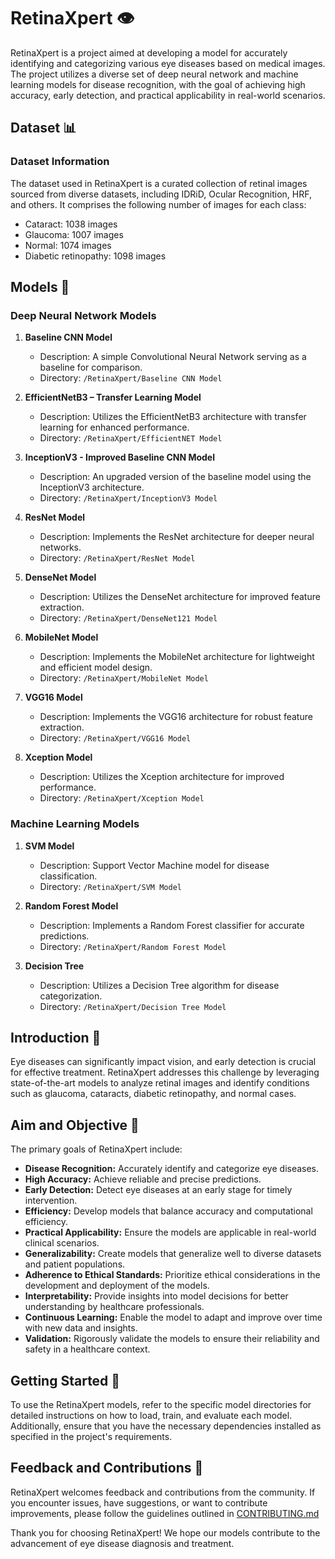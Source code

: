 # RetinaXpert 👁️

RetinaXpert is a project aimed at developing a model for accurately identifying and categorizing various eye diseases based on medical images. The project utilizes a diverse set of deep neural network and machine learning models for disease recognition, with the goal of achieving high accuracy, early detection, and practical applicability in real-world scenarios.


## Dataset 📊

### Dataset Information

The dataset used in RetinaXpert is a curated collection of retinal images sourced from diverse datasets, including IDRiD, Ocular Recognition, HRF, and others. It comprises the following number of images for each class:

- Cataract: 1038 images
- Glaucoma: 1007 images
- Normal: 1074 images
- Diabetic retinopathy: 1098 images


## Models 🧠

### Deep Neural Network Models
1. **Baseline CNN Model**
   - Description: A simple Convolutional Neural Network serving as a baseline for comparison.
   - Directory: `/RetinaXpert/Baseline CNN Model`

2. **EfficientNetB3 – Transfer Learning Model**
   - Description: Utilizes the EfficientNetB3 architecture with transfer learning for enhanced performance.
   - Directory: `/RetinaXpert/EfficientNET Model`

3. **InceptionV3 - Improved Baseline CNN Model**
   - Description: An upgraded version of the baseline model using the InceptionV3 architecture.
   - Directory: `/RetinaXpert/InceptionV3 Model`

4. **ResNet Model**
   - Description: Implements the ResNet architecture for deeper neural networks.
   - Directory: `/RetinaXpert/ResNet Model`

5. **DenseNet Model**
   - Description: Utilizes the DenseNet architecture for improved feature extraction.
   - Directory: `/RetinaXpert/DenseNet121 Model`

6. **MobileNet Model**
   - Description: Implements the MobileNet architecture for lightweight and efficient model design.
   - Directory: `/RetinaXpert/MobileNet Model`

7. **VGG16 Model**
   - Description: Implements the VGG16 architecture for robust feature extraction.
   - Directory: `/RetinaXpert/VGG16 Model`

8. **Xception Model**
   - Description: Utilizes the Xception architecture for improved performance.
   - Directory: `/RetinaXpert/Xception Model`

### Machine Learning Models
1. **SVM Model**
   - Description: Support Vector Machine model for disease classification.
   - Directory: `/RetinaXpert/SVM Model`

2. **Random Forest Model**
   - Description: Implements a Random Forest classifier for accurate predictions.
   - Directory: `/RetinaXpert/Random Forest Model`

3. **Decision Tree**
   - Description: Utilizes a Decision Tree algorithm for disease categorization.
   - Directory: `/RetinaXpert/Decision Tree Model`


## Introduction 🌟

Eye diseases can significantly impact vision, and early detection is crucial for effective treatment. RetinaXpert addresses this challenge by leveraging state-of-the-art models to analyze retinal images and identify conditions such as glaucoma, cataracts, diabetic retinopathy, and normal cases.


## Aim and Objective 🎯

The primary goals of RetinaXpert include:

- **Disease Recognition:** Accurately identify and categorize eye diseases.
- **High Accuracy:** Achieve reliable and precise predictions.
- **Early Detection:** Detect eye diseases at an early stage for timely intervention.
- **Efficiency:** Develop models that balance accuracy and computational efficiency.
- **Practical Applicability:** Ensure the models are applicable in real-world clinical scenarios.
- **Generalizability:** Create models that generalize well to diverse datasets and patient populations.
- **Adherence to Ethical Standards:** Prioritize ethical considerations in the development and deployment of the models.
- **Interpretability:** Provide insights into model decisions for better understanding by healthcare professionals.
- **Continuous Learning:** Enable the model to adapt and improve over time with new data and insights.
- **Validation:** Rigorously validate the models to ensure their reliability and safety in a healthcare context.


## Getting Started 🚀

To use the RetinaXpert models, refer to the specific model directories for detailed instructions on how to load, train, and evaluate each model. Additionally, ensure that you have the necessary dependencies installed as specified in the project's requirements.


## Feedback and Contributions 🤝

RetinaXpert welcomes feedback and contributions from the community. If you encounter issues, have suggestions, or want to contribute improvements, please follow the guidelines outlined in [CONTRIBUTING.md](CONTRIBUTING.md)

Thank you for choosing RetinaXpert! We hope our models contribute to the advancement of eye disease diagnosis and treatment.
